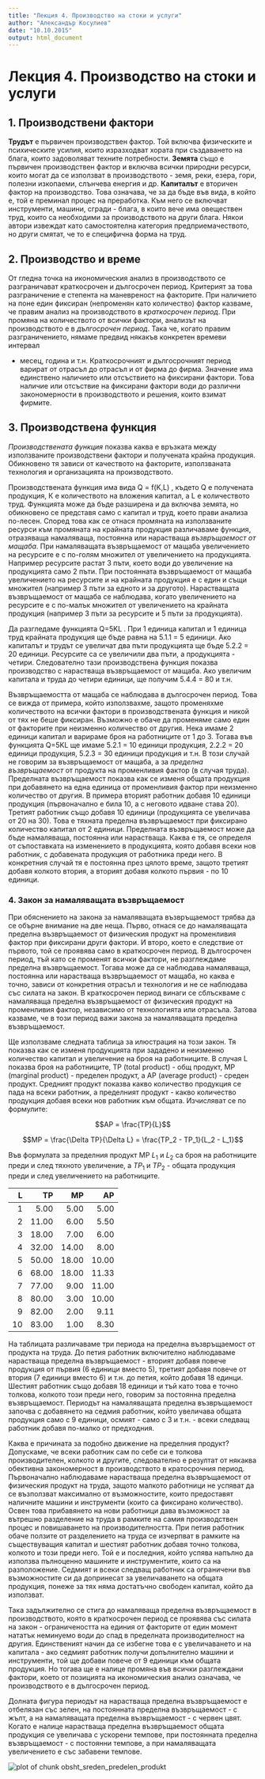 ```yaml
---
title: "Лекция 4. Производство на стоки и услуги" 
author: "Александър Косулиев"
date: "10.10.2015"
output: html_document
---
```




# Лекция 4. Производство на стоки и услуги

## 1. Производствени фактори

__Трудът__ е първичен производствен фактор. Той включва
физическите и психическите усилия, които изразходват хората при
създаването на блага, които задоволяват техните потребности.
__Земята__ също е първичен производствен фактор и включва всички
природни ресурси, които могат да се използват в производството -
земя, реки, езера, гори, полезни изкопаеми, слънчева енергия и
др. __Капиталът__ е вторичен фактор на производство. Това
означава, че за да бъде във вида, в който е, той е преминал
процес на преработка. Към него се включват инструменти, машини,
сгради - блага, в които вече има овеществен труд, които са
необходими за производството на други блага. Някои автори
извеждат като самостоятелна категория предприемачеството, но
други смятат, че то е специфична форма на труд.

## 2. Производство и време

От гледна точка на икономическия анализ в производството се
разграничават краткосрочен и дългосрочен период. Критерият за
това разграничение е степента на маневреност на факторите. При
наличието на поне един фиксиран (непроменян като количество)
фактор казваме, че правим анализ на производството в *краткосрочен
период*. При промяна на количеството от всички фактори, анализът
на производството е в *дългосрочен период*. Така че, когато правим
разграничението, нямаме предвид някакъв конкретен времеви интервал
- месец, година и т.н. Краткосрочният и дългосрочният период
варират от отрасъл до отрасъл и от фирма до фирма.  Значение има
единствено наличието или отсъствието на фиксирани фактори. Това
наличие или отсъствие на фиксирани фактори води до различни
закономерности в производството и решения, които взимат фирмите.

## 3. Производствена функция

*Производствената функция* показва каква е връзката между
използваните производствени фактори и получената крайна
продукция. Обикновено тя зависи от качеството на факторите,
използваната технология и организацията на производството.

Производствената функция има вида Q = f(K,L) , където Q е
получената продукция, К е количеството на вложения капитал, а L е
количеството труд. Функцията може да бъде разширена и да включва
земята, но обикновено се представя само с капитал и труд, което
прави анализа по-лесен. Според това как се отнася промяната на
използваните ресурси към промяната на крайната продукция
различаваме функция, отразяваща намаляваща, постоянна или
нарастваща *възвръщаемост от мащаба*. При намаляващата
възвръщаемост от мащаба увеличението на ресурсите е с по-голям
множител от увеличението на продукцията. Например ресурсите
растат 3 пъти, което води до увеличение на продукцията само 2
пъти. При постоянната възвръщаемост от мащаба увеличението на
ресурсите и на крайната продукция е с един и същи множител
(например 3 пъти за едното и за другото). Нарастващата
възвръщаемост от мащаба се наблюдава, когато увеличението на
ресурсите е с по-малък множител от увеличението на крайната
продукция (например 3 пъти за ресурсите и 5 пъти за продукцията).

Да разгледаме функцията Q=5KL . При 1 единица капитал и 1 единица
труд крайната продукция ще бъде равна на 5.1.1 = 5 единици. Ако
капиталът и трудът се увеличат два пъти продукцията ще бъде
5.2.2 = 20 единици. Ресурсите са се увеличили два пъти, а
продукцията - четири. Следователно тази производствена функция
показва производство с нарастваща възвръщаемост от мащаба. Ако
увеличим капитала и труда до четири единици, ще получим 5.4.4 =
80 и т.н.

Възвръщаемостта от мащаба се наблюдава в дългосрочен период. Това
се вижда от примера, който използвахме, защото променяхме
количеството на всички фактори в производствената функция и никой
от тях не беше фиксиран. Възможно е обаче да променяме само един
от факторите при неизменно количество от другия. Нека имаме
2 единици капитал и варираме броя на работниците от 1 до
3. Тогава във функцията Q=5KL ще имаме 5.2.1 = 10 единици
продукция, 2.2.2 = 20 единици продукция, 5.2.3 = 30 единици
продукция и т.н. В този случай не говорим за възвръщаемост от
мащаба, а за *пределна възвръщаемост* от продукта на променливия
фактор (в случая труда). Пределната възвръщаемост показва
как се изменя общата продукция при добавянето на една единица от
променливия фактор при неизменно количество от другия. В примера
вторият работник добавя 10 единици продукция (първоначално е била
10, а с неговото идване става 20). Третият работник също добавя
10 единици (продукцията се увеличава от 20 на 30). Това е тяхната
пределна възвръщаемост при фиксирано количество капитал от 2
единици. Пределната възвръщаемост може да бъде намаляваща,
постоянна или нарастваща. Каква е тя, се определя от съпоставката
на изменението в продукцията, която добавя всеки нов работник, с 
добавената продукция от работника преди него. В конкретния случай
тя е постоянна през цялото време, защото третият добавя колкото
втория, а вторият добавя колкото първия - по 10 единици. 

### 4. Закон за намаляващата възвръщаемост

При обяснението на закона за намаляващата възвръщаемост трябва да
се обърне внимание на две неща. Първо, отнася се до намаляващата
пределна възвръщаемост от физическия продукт на променливия
фактор при фиксирани други фактори. И второ, което е следствие от
първото, той се проявява само в краткосрочен период. В
дългосрочен период, тъй като се променят всички фактори, не
разглеждаме пределна възвръщаемост. Тогава може да се наблюдава
намаляваща, постоянна или нарастваща възвръщаемост от мащаба, но
каква е точно, зависи от конкретния отрасъл и технология и не се
наблюдава със силата на закон. В краткосрочен период винаги се
сблъскваме с намаляваща пределна възвръщаемост от физическия
продукт на променливия фактор, независимо от технологията или
отрасъла. Затова казваме, че в този период важи закона за
намаляващата пределна възвръщаемост.


Ще използваме следната таблица за илюстрация на този закон. Тя
показва как се изменя продукцията при зададено и неизменно
количество капитал и увеличение на броя на работниците. 
В случая L показва броя на работниците, TP (total product) -
общ продукт, MP (marginal product) - пределен продукт, a
AP (average product) - среден продукт. Средният продукт
показва какво количество продукция се пада на всеки работник, а
пределният продукт - какво количество продукция добавя всеки
нов работник към общата. Изчисляват се по формулите:

$$AP = \frac{TP}{L}$$

$$MP = \frac{\Delta TP}{\Delta L} = \frac{TP_2 - TP_1}{L_2 - L_1}$$

Във формулата за пределния продукт MP $L_1$ и $L_2$ са броя на
работниците преди и след тяхното увеличение, а $TP_1$ и $TP_2$ -
общата продукция преди и след увеличението на работниците.


| L     | TP    | MP    | AP    |
|------:|------:|------:|------:|
| 1     | 5.00  | 5.00  | 5.00  |
| 2     | 11.00 | 6.00  | 5.50  |
| 3     | 18.00 | 7.00  | 6.00  |
| 4     | 32.00 | 14.00 | 8.00  |
| 5     | 50.00 | 18.00 | 10.00 |
| 6     | 68.00 | 18.00 | 11.33 |
| 7     | 77.00 | 9.00  | 11.00 |
| 8     | 80.00 | 3.00  | 10.00 |
| 9     | 82.00 | 2.00  | 9.11  |
| 10    | 83.00 | 1.00  | 8.30  |


На таблицата различаваме три периода на пределна възвръщаемост от
продукта на труда. До петия работник включително наблюдаваме
нарастваща пределна възвръщаемост - вторият добавя повече
продукция от първия (6 единици вместо 5), третият добавя повече
от втория (7 единици вместо 6) и т.н. до петия, който добавя 18
единци. Шестият работник също добавя 18 единици и тъй като това е
точно толкова, колкото този преди него, говорим за постоянна
пределна възвръщаемост. Периодът на намаляващата пределна
възвръщаемост започва с добавянето на седмия работник, който
увеличава общата продукция само с 9 единици, осмият - само с 3 и
т.н. - всеки следващ работник добавя по-малко от предходния. 

Каква е причината за подобно движение на пределния продукт?
Допускаме, че всеки работник сам по себе си е толкова
производителен, колкото и другите, следователно е резултат от
някаква обективна закономерност в производството в кратосрочния
период. Първоначално наблюдаваме нарастваща пределна
възвръщаемост от физическия продукт на труда, защото малкото
работници не успяват да се възползват максимално от
възможностите, които предоставят наличните машини и инструменти
(които са фиксирано количество). Освен това прибавянето на нови
работници дава възможност за вътрешно разделение на труда в
рамките на самия производствен процес и повишаването на
производителността. При петия работник обаче ползите от
разделението на труда се изчерпват в рамките на съществуващия
капитал и шестият работник добавя точно толкова, колкото и този
преди него. Той е и последния, който успява напълно да използва
пълноценно машините и инструментите, които са на разположение.
Седмият и всеки следващ работник са ограничени във
възможностите си да допринесат за увеличаването на общата
продукция, понеже за тях няма достатъчно свободен капитал, който
да използват.

Така задължително се стига до намаляваща пределна възвръщаемост в
производството, която в краткосрочен период се проявява със
силата на закон - ограничеността на единия от факторите от един
момент нататък неминуемо води до спад в пределната
производителност на другия. Единственият начин да се избегне това
е с увеличаването и на капитала - ако седмият работник
получи допълнително машини и инструменти, той ще добави повече от
9 единици към общата продукция. Но тогава ще е налице промяна
във всички разглеждани фактори, което от позицията на
икономическия анализ означава, че производството е в дългосрочен
период.

Долната фигура периодът на нарастваща пределна възвръщаемост е
отбелязан със зелен, на постоянната пределна възвръщаемост - с
жълт, а на намаляващата пределна възвръщаемост - с червен цвят.
Когато е налице нарастваща пределна възвръщаемост общата
продукция се увеличава с ускорени темпове, при постоянната
пределна възвръщаемост - с постоянни темпове, а при намаляващата
увеличението е със забавени темпове.

![plot of chunk obsht_sreden_predelen_produkt](figure/obsht_sreden_predelen_produkt-1.png) 


